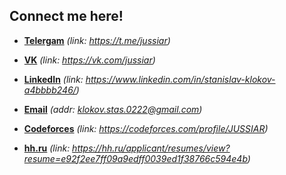 ## Connect me here!

- **[Telergam](https://t.me/jussiar)** *(link: https://t.me/jussiar)*

- **[VK](https://vk.com/jussiar)** *(link: https://vk.com/jussiar)*

- **[LinkedIn](https://www.linkedin.com/in/stanislav-klokov-a4bbbb246/)** *(link: https://www.linkedin.com/in/stanislav-klokov-a4bbbb246/)*

- **[Email](mailto:klokov.stas.0222@gmail.com)** *(addr: klokov.stas.0222@gmail.com)*

- **[Codeforces](https://codeforces.com/profile/JUSSIAR)** *(link: https://codeforces.com/profile/JUSSIAR)*

- **[hh.ru](https://hh.ru/applicant/resumes/view?resume=e92f2ee7ff09a9edff0039ed1f38766c594e4b)** *(link: https://hh.ru/applicant/resumes/view?resume=e92f2ee7ff09a9edff0039ed1f38766c594e4b)*
